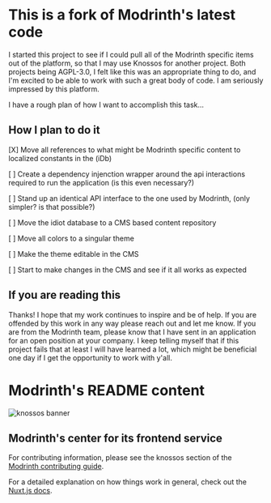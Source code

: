 # This is a fork of Modrinth's latest code

I started this project to see if I could pull all of the Modrinth specific items out of the platform, so that I may use Knossos for another project. Both projects being AGPL-3.0, I felt like this was an appropriate thing to do, and I'm excited to be able to work with such a great body of code. I am seriously impressed by this platform.

I have a rough plan of how I want to accomplish this task...

## How I plan to do it

[X] Move all references to what might be Modrinth specific content to localized constants in the (iDb)

[ ] Create a dependency injenction wrapper around the api interactions required to run the application (is this even necessary?)

[ ] Stand up an identical API interface to the one used by Modrinth, (only simpler? is that possible?)

[ ] Move the idiot database to a CMS based content repository

[ ] Move all colors to a singular theme

[ ] Make the theme editable in the CMS

[ ] Start to make changes in the CMS and see if it all works as expected


## If you are reading this

Thanks! I hope that my work continues to inspire and be of help. If you are offended by this work in any way please reach out and let me know. If you are from the Modrinth team, please know that I have sent in an application for an open position at your company. I keep telling myself that if this project fails that at least I will have learned a lot, which might be beneficial one day if I get the opportunity to work with y'all.

# Modrinth's README content

![knossos banner](https://user-images.githubusercontent.com/12068027/100479893-d9b5a380-30ac-11eb-9db9-0c09d400f13f.png)

## Modrinth's center for its frontend service

For contributing information, please see the knossos section of the [Modrinth contributing guide](https://docs.modrinth.com/docs/details/contributing/#knossos-frontend).

For a detailed explanation on how things work in general, check out the [Nuxt.js docs](https://nuxtjs.org).
